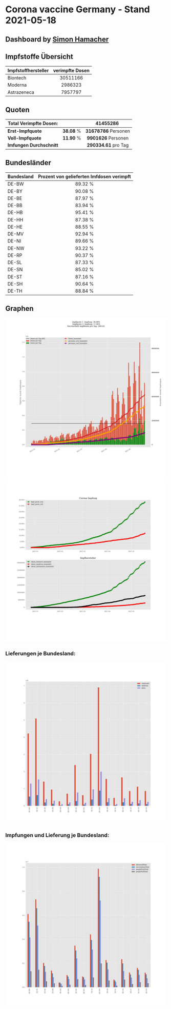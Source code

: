# Corona vaccine Germany - Stand 2021-05-18
## Dashboard by [Simon Hamacher](https://www.shamacher.eu)
## Impfstoffe Übersicht
**Impfstoffhersteller** | **verimpfte Dosen**
-------- | :--------:
Biontech | 30511166
Moderna | 2986323
Astrazeneca | 7957797


## Quoten
**Total Verimpfte Dosen:** | |41455286&nbsp;
-------- | :--------:| :--------:
**Erst-Impfquote** | **38.08** %| **31678786** Personen
**Voll-Impfquote** | **11.90** %| **9901626** Personen
**Imfungen Durchschnitt** | |**290334.61** pro Tag 
## Bundesländer
**Bundesland** | **Prozent von gelieferten Imfdosen verimpft**
-------- | :--------:
DE-BW | 89.32 %
DE-BY | 90.08 %
DE-BE | 87.97 %
DE-BB | 83.94 %
DE-HB | 95.41 %
DE-HH | 87.38 %
DE-HE | 88.55 %
DE-MV | 92.94 %
DE-NI | 89.66 %
DE-NW | 93.22 %
DE-RP | 90.37 %
DE-SL | 87.33 %
DE-SN | 85.02 %
DE-ST | 87.16 %
DE-SH | 90.64 %
DE-TH | 88.84 %
## Graphen
<img src="Impfungen-Corona-01.jpg" alt="Impf Übersicht" title="Impf Übersicht" />
<img src="Impfungen-Corona-02.jpg" alt="Impfquote" title="Impf Übersicht" />

### Lieferungen je Bundesland:
<img src="Impfungen-Corona-04.jpg" alt="Impfungen in den Bundesländern" title="Impfungen in den Bundesländern" />

### Impfungen und Lieferung je Bundesland:
<img src="Impfungen-Corona-05.jpg" alt="Impfungen in den Bundesländern" title="Impfungen in den Bundesländern" />

